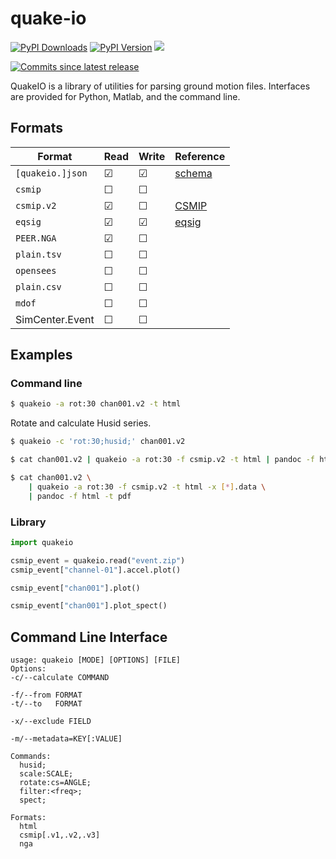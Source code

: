 # quake-io

[![PyPI Downloads][pypi-v-image]][pypi-v-link]
[![PyPI Version][pypi-d-image]][pypi-d-link]
![][cov-img]
<!-- ![Build][build-img] -->
[![Commits since latest release][gh-image]][gh-link]

QuakeIO is a library of utilities for parsing ground motion files. Interfaces are provided for Python, Matlab, and the command line.

## Formats

| Format          | Read      | Write   |  Reference      |
|-----------------|-----------|---------|-------------------------|
|`[quakeio.]json` | &#9745;   | &#9745; | [schema][record-schema] |
|`csmip`          | &#9744;   | &#9744; |                         |
|`csmip.v2`       | &#9745;   | &#9744; | [CSMIP][CSMIP]          |
|`eqsig`          | &#9745;   | &#9745; | [eqsig][EQSIG]          |
|`PEER.NGA`       | &#9745;   | &#9744; |                         |
|`plain.tsv`      | &#9744;   | &#9744; |                         |
|`opensees`       | &#9744;   | &#9744; |                         |
|`plain.csv`      | &#9744;   | &#9744; |                         |
|`mdof`           | &#9744;   | &#9744; |                         |
| SimCenter.Event | &#9744;   | &#9744; |                         |

## Examples

### Command line

```bash
$ quakeio -a rot:30 chan001.v2 -t html
```

Rotate and calculate Husid series.
```bash
$ quakeio -c 'rot:30;husid;' chan001.v2 
```

```bash
$ cat chan001.v2 | quakeio -a rot:30 -f csmip.v2 -t html | pandoc -f html -t pdf
```

```bash
$ cat chan001.v2 \
    | quakeio -a rot:30 -f csmip.v2 -t html -x [*].data \
    | pandoc -f html -t pdf
```


### Library

```python
import quakeio

csmip_event = quakeio.read("event.zip")
csmip_event["channel-01"].accel.plot()
```

```python
csmip_event["chan001"].plot()
```


```python
csmip_event["chan001"].plot_spect()
```

## Command Line Interface

```
usage: quakeio [MODE] [OPTIONS] [FILE]
Options:
-c/--calculate COMMAND
 
-f/--from FORMAT
-t/--to   FORMAT

-x/--exclude FIELD

-m/--metadata=KEY[:VALUE]

Commands:
  husid;
  scale:SCALE;
  rotate:cs=ANGLE;
  filter:<freq>;
  spect;

Formats:
  html
  csmip[.v1,.v2,.v3]
  nga
```

<!-- Reference links -->
[EQSIG]: https://github.com/eng-tools/eqsig
[CSMIP]: https://www.conservation.ca.gov/cgs/Documents/Program-SMIP/Reports/Other/OSMS_85-03.pdf
[record-schema]: https://raw.githubusercontent.com/claudioperez/quakeio/master/etc/schemas/record.schema.json

<!-- Badge links -->
[pypi-d-image]: https://img.shields.io/pypi/dm/quakeio.svg
[license-badge]: https://img.shields.io/pypi/l/quakeio.svg
[pypi-d-link]: https://pypi.org/project/quakeio
[pypi-v-image]: https://img.shields.io/pypi/v/quakeio.svg
[pypi-v-link]: https://pypi.org/project/quakeio
[build-img]: https://github.com/claudioperez/quakeio/actions/workflows/base.yml/badge.svg
[cov-img]: https://raw.githubusercontent.com/claudioperez/quakeio/master/etc/coverage/cov.svg
[gh-link]: https://github.com/claudioperez/quakeio/compare/0.0.3...master
[gh-image]: https://img.shields.io/github/commits-since/claudioperez/quakeio/0.0.3?style=social


